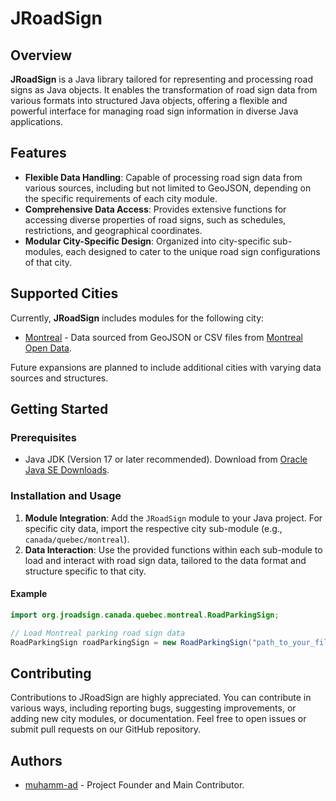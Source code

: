 # JRoadSign

## Overview

**JRoadSign** is a Java library tailored for representing and processing road signs as Java objects. It enables the
transformation of road sign data from various formats into structured Java objects, offering a flexible and powerful
interface for managing road sign information in diverse Java applications.

## Features

- **Flexible Data Handling**: Capable of processing road sign data from various sources, including but not limited to GeoJSON, depending on the specific requirements of each city module.
- **Comprehensive Data Access**: Provides extensive functions for accessing diverse properties of road signs, such as schedules, restrictions, and geographical coordinates.
- **Modular City-Specific Design**: Organized into city-specific sub-modules, each designed to cater to the unique road sign configurations of that city.

## Supported Cities

Currently, **JRoadSign** includes modules for the following city:

- [Montreal](docs/canada/quebec/montreal) - Data sourced from GeoJSON or CSV files
  from [Montreal Open Data](https://donnees.montreal.ca/dataset/).

Future expansions are planned to include additional cities with varying data sources and structures.

## Getting Started

### Prerequisites

- Java JDK (Version 17 or later recommended). Download from [Oracle Java SE Downloads](https://www.oracle.com/java/technologies/javase-downloads.html).

### Installation and Usage

1. **Module Integration**: Add the `JRoadSign` module to your Java project. For specific city data, import the
   respective city sub-module (e.g., `canada/quebec/montreal`).
2. **Data Interaction**: Use the provided functions within each sub-module to load and interact with road sign data, tailored to the data format and structure specific to that city.

#### Example

```java
import org.jroadsign.canada.quebec.montreal.RoadParkingSign;

// Load Montreal parking road sign data
RoadParkingSign roadParkingSign = new RoadParkingSign("path_to_your_file.geojson");
```

## Contributing
[//]: # (TODO : add contributing guidelines files in docs)
Contributions to JRoadSign are highly appreciated.
You can contribute in various ways, including reporting bugs, suggesting improvements, or adding new city modules, or
documentation.
Feel free to open issues or submit pull requests on our GitHub repository.

[//]: # (## Built With)

[//]: # (- [Maven]&#40;https://maven.apache.org/&#41; - Dependency management and build automation.)

## Authors

- [muhamm-ad](https://github.com/muhamm-ad) - Project Founder and Main Contributor.
